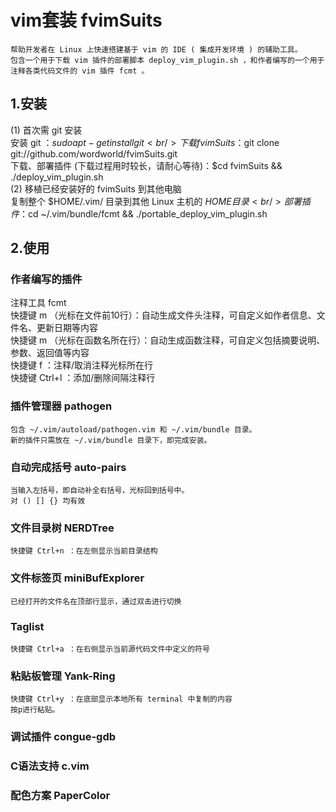 vim套装 fvimSuits
====================
	帮助开发者在 Linux 上快速搭建基于 vim 的 IDE ( 集成开发环境 ) 的辅助工具。
	包含一个用于下载 vim 插件的部署脚本 deploy_vim_plugin.sh ，和作者编写的一个用于注释各类代码文件的 vim 插件 fcmt 。

1.安装
--------------------
(1) 首次需 git 安装<br/>
	安装 git		：$sudo apt-get install git<br/>
	下载 fvimSuits	：$git clone git://github.com/wordworld/fvimSuits.git<br/>
	下载、部署插件 (下载过程用时较长，请耐心等待)：$cd fvimSuits && ./deploy_vim_plugin.sh <br/>
(2) 移植已经安装好的 fvimSuits 到其他电脑<br/>
	复制整个 $HOME/.vim/ 目录到其他 Linux 主机的 $HOME 目录<br/>
	部署插件		：$cd ~/.vim/bundle/fcmt && ./portable_deploy_vim_plugin.sh<br/>

2.使用
--------------------
### 作者编写的插件
注释工具 fcmt<br/>
	快捷键 m （光标在文件前10行）：自动生成文件头注释，可自定义如作者信息、文件名、更新日期等内容<br/>
	快捷键 m （光标在函数名所在行）：自动生成函数注释，可自定义包括摘要说明、参数、返回值等内容<br/>
	快捷键 f ：注释/取消注释光标所在行<br/>
	快捷键 Ctrl+l ：添加/删除间隔注释行<br/>

### 插件管理器 pathogen
	包含 ~/.vim/autoload/pathogen.vim 和 ~/.vim/bundle 目录。
	新的插件只需放在 ~/.vim/bundle 目录下，即完成安装。

### 自动完成括号 auto-pairs
	当输入左括号，即自动补全右括号，光标回到括号中。
	对 () [] {} 均有效

### 文件目录树 NERDTree
	快捷键 Ctrl+n ：在左侧显示当前目录结构

### 文件标签页 miniBufExplorer
	已经打开的文件名在顶部行显示，通过双击进行切换

### Taglist
	快捷键 Ctrl+a ：在右侧显示当前源代码文件中定义的符号

### 粘贴板管理 Yank-Ring
	快捷键 Ctrl+y ：在底部显示本地所有 terminal 中复制的内容
	按p进行粘贴。

### 调试插件 congue-gdb

### C语法支持 c.vim

### 配色方案 PaperColor

